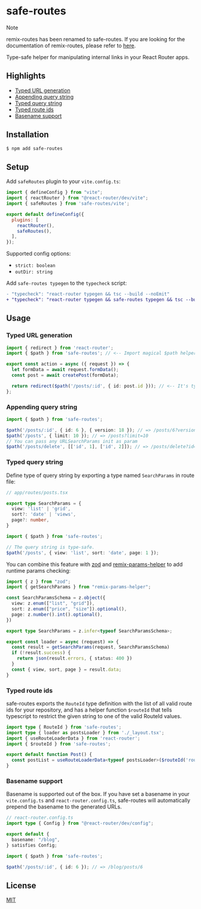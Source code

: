 # safe-routes

> [!note]
> remix-routes has been renamed to safe-routes. If you are looking for the documentation of remix-routes, please refer to [here](https://github.com/yesmeck/remix-routes/tree/remix-routes).

Type-safe helper for manipulating internal links in your React Router apps.

## Highlights

- [Typed URL generation](#typed-url-generation)
- [Appending query string](#appending-query-string)
- [Typed query string](#typed-query-string)
- [Typed route ids](#typed-route-ids)
- [Basename support](#basename-support)

## Installation

```bash
$ npm add safe-routes
```

## Setup

Add `safeRoutes` plugin to your `vite.config.ts`:

```javascript
import { defineConfig } from "vite";
import { reactRouter } from "@react-router/dev/vite";
import { safeRoutes } from 'safe-routes/vite';

export default defineConfig({
  plugins: [
    reactRouter(),
    safeRoutes(),
  ],
});
```

Supported config options:

- `strict: boolean`
- `outDir: string`

Add `safe-routes typegen` to the `typecheck` script:

```patch
- "typecheck": "react-router typegen && tsc --build --noEmit"
+ "typecheck": "react-router typegen && safe-routes typegen && tsc --build --noEmit"
```

## Usage

### Typed URL generation

```typescript
import { redirect } from 'react-router';
import { $path } from 'safe-routes'; // <-- Import magical $path helper from safe-routes.

export const action = async ({ request }) => {
  let formData = await request.formData();
  const post = await createPost(formData);

  return redirect($path('/posts/:id', { id: post.id })); // <-- It's type safe.
};
```

### Appending query string

```typescript
import { $path } from 'safe-routes';

$path('/posts/:id', { id: 6 }, { version: 18 }); // => /posts/6?version=18
$path('/posts', { limit: 10 }); // => /posts?limit=10
// You can pass any URLSearchParams init as param
$path('/posts/delete', [['id', 1], ['id', 2]]); // => /posts/delete?id=1&id=2
```

### Typed query string

Define type of query string by exporting a type named `SearchParams` in route file:

```typescript
// app/routes/posts.tsx

export type SearchParams = {
  view: 'list' | 'grid',
  sort?: 'date' | 'views',
  page?: number,
}
```

```typescript
import { $path } from 'safe-routes';

// The query string is type-safe.
$path('/posts', { view: 'list', sort: 'date', page: 1 });
```

You can combine this feature with [zod](https://github.com/colinhacks/zod) and [remix-params-helper](https://github.com/kiliman/remix-params-helper) to add runtime params checking:

```typescript
import { z } from "zod";
import { getSearchParams } from "remix-params-helper";

const SearchParamsSchema = z.object({
  view: z.enum(["list", "grid"]),
  sort: z.enum(["price", "size"]).optional(),
  page: z.number().int().optional(),
})

export type SearchParams = z.infer<typeof SearchParamsSchema>;

export const loader = async (request) => {
  const result = getSearchParams(request, SearchParamsSchema)
  if (!result.success) {
    return json(result.errors, { status: 400 })
  }
  const { view, sort, page } = result.data;
}
```

### Typed route ids

safe-routes exports the `RouteId` type definition with the list of all valid route ids for your repository, and has a helper function `$routeId` that tells typescript to restrict the given string to one of the valid RouteId values.

```typescript
import type { RouteId } from 'safe-routes';
import type { loader as postsLoader } from './_layout.tsx';
import { useRouteLoaderData } from 'react-router';
import { $routeId } from 'safe-routes';

export default function Post() {
  const postList = useRouteLoaderData<typeof postsLoader>($routeId('routes/posts/_layout'));
}
```

### Basename support

Basename is supported out of the box. If you have set a basename in your `vite.config.ts` and `react-router.config.ts`, safe-routes will automatically prepend the basename to the generated URLs.

```typescript
// react-router.config.ts
import type { Config } from "@react-router/dev/config";

export default {
  basename: "/blog",
} satisfies Config;
```

```typescript
import { $path } from 'safe-routes';

$path('/posts/:id', { id: 6 }); // => /blog/posts/6
```

## License

[MIT](LICENSE)
